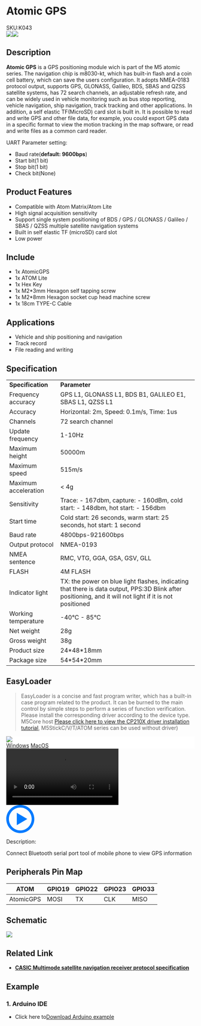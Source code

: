 # Atomic GPS

<div class="badge badge-pill badge-primary product_sku_tag">SKU:K043</div>

<div class="product_pic"><img src="assets/img/product_pics/atom_base/atomicGPS/atomicgps_01.webp" ><img src="assets/img/product_pics/atom_base/atomicGPS/atomicgps_02.webp"></div>

## Description

**Atomic GPS** is a GPS positioning module wich is part of the M5 atomic series. The navigation chip is m8030-kt, which has built-in flash and a coin cell battery, which can save the users configuration. It adopts NMEA-0183 protocol output, supports GPS, GLONASS, Galileo, BDS, SBAS and QZSS satellite systems, has 72 search channels, an adjustable refresh rate, and can be widely used in vehicle monitoring such as bus stop reporting, vehicle navigation, ship navigation, track tracking and other applications. In addition, a self elastic TF(MicroSD) card slot is built in. It is possible to read and write GPS and other file data, for example, you could export GPS data in a specific format to view the motion tracking in the map software, or read and write files as a common card reader.

UART Parameter setting:
- Baud rate(**default: 9600bps**)
- Start bit(1 bit)
- Stop bit(1 bit)
- Check bit(None)

## Product Features

- Compatible with Atom Matrix/Atom Lite
- High signal acquisition sensitivity
- Support single system positioning of BDS / GPS / GLONASS / Galileo / SBAS / QZSS multiple satellite navigation systems
- Built in self elastic TF (microSD) card slot
- Low power

## Include

- 1x AtomicGPS
- 1x ATOM Lite
- 1x Hex Key
- 1x M2*3mm Hexagon self tapping screw
- 1x M2*8mm Hexagon socket cup head machine screw
- 1x 18cm TYPE-C Cable

## Applications

- Vehicle and ship positioning and navigation
- Track record
- File reading and writing

## Specification

<table>
   <tr style="font-weight:bold">
      <td>Specification</td>
      <td>Parameter</td>
   </tr>
   <tr>
      <td>Frequency accuracy</td>
      <td>GPS L1, GLONASS L1, BDS B1, GALILEO E1, SBAS L1, QZSS L1</td>
   </tr>
   <tr>
      <td>Accuracy</td>
      <td>Horizontal: 2m, Speed: 0.1m/s, Time: 1us</td>
   </tr>
   <tr>
      <td>Channels</td>
      <td>72 search channel</td>
   </tr>
   <tr>
      <td>Update frequency</td>
      <td>1-10Hz</td>
   </tr>
   <tr>
      <td>Maximum height</td>
      <td>50000m</td>
   </tr>
   <tr>
      <td>Maximum speed</td>
      <td>515m/s</td>
   </tr>
   <tr>
      <td>Maximum acceleration</td>
      <td> < 4g</td>
   </tr>
   <tr>
      <td>Sensitivity</td>
      <td>Trace: - 167dbm, capture: - 160dBm, cold start: - 148dbm, hot start: - 156dbm</td>
   </tr>
   <tr>
      <td>Start time</td>
      <td>Cold start: 26 seconds, warm start: 25 seconds, hot start: 1 second</td>
   </tr>
   <tr>
      <td>Baud rate</td>
      <td>4800bps-921600bps</td>
   </tr>
   <tr>
      <td>Output protocol</td>
      <td>NMEA-0193</td>
   </tr>
   <tr>
      <td>NMEA sentence</td>
      <td>RMC, VTG, GGA, GSA, GSV, GLL</td>
   </tr>
   <tr>
      <td>FLASH</td>
      <td>4M FLASH</td>
   </tr>
   <tr>
      <td>Indicator light</td>
      <td>TX: the power on blue light flashes, indicating that there is data output, PPS:3D Blink after positioning, and it will not light if it is not positioned</td>
   </tr>
   <tr>
      <td>Working temperature</td>
      <td>-40°C - 85°C</td>
   </tr>
   <tr>
      <td>Net weight</td>
      <td>28g</td>
   </tr>
   <tr>
      <td>Gross weight</td>
      <td>38g</td>
   </tr>
   <tr>
      <td>Product size</td>
      <td>24*48*18mm</td>
   </tr> 
   <tr>
      <td>Package size</td>
      <td>54*54*20mm</td>
   </tr>
</table>


## EasyLoader

>EasyLoader is a concise and fast program writer, which has a built-in case program related to the product. It can be burned to the main control by simple steps to perform a series of function verification. Please install the corresponding driver according to the device type. M5Core host [Please click here to view the CP210X driver installation tutorial](en/arduino/arduino_development), M5StickC/V/T/ATOM series can be used without driver)

<div class="easyloader-box">
    <div style="background-color:white;">
        <div><img src="https://m5stack.oss-cn-shenzhen.aliyuncs.com/image/easyloader_intro.webp"></div>
        <div class="easyloader-btn">
            <a href="https://m5stack.oss-cn-shenzhen.aliyuncs.com/EasyLoader/Windows/ATOM_BASE/EasyLoader_Atomic_GPS.exe">Windows</a>
            <a href="https://https://m5stack.oss-cn-shenzhen.aliyuncs.com/EasyLoader/MacOS/ATOM_BASE/EasyLoader_AtomicGPS.dmg">MacOS</a>
            <!-- <a>Linux</a>
            <a>MacOS</a> -->
        </div>
    </div>
    <div>
        <video id="example_video" controls>
            <source src="https://m5stack.oss-cn-shenzhen.aliyuncs.com/video/Product_example_video/AtomBase/AtomGPS.mp4" type="video/mp4">
        </video>
        <div class="easyloader-mask">
        <a>
            <svg id="play-btn" t="1583228776634" class="icon" viewBox="0 0 1024 1024" version="1.1" xmlns="http://www.w3.org/2000/svg" p-id="4152" width="75" height="75"><path d="M512 0C229.216 0 0 229.216 0 512s229.216 512 512 512 512-229.216 512-512S794.784 0 512 0z m0 928C282.24 928 96 741.76 96 512S282.24 96 512 96s416 186.24 416 416-186.24 416-416 416zM384 288l384 224-384 224z" p-id="4153" fill="#007aff"></path></svg></a>
            <p>Description:</p>
            <p>Connect Bluetooth serial port tool of mobile phone to view GPS information</p>
        </div>
    </div>
</div>


## Peripherals Pin Map

<table class="table-1">
      <thead>
         <th>ATOM</th>
         <th>GPIO19</th>
         <th>GPIO22</th>
         <th>GPIO23</th>
         <th>GPIO33</th>
      </thead>
      <tbody>
         <tr>
            <td>AtomicGPS</td>
            <td>MOSI</td>
            <td>TX</td>
            <td>CLK</td>
            <td>MISO</td>
         </tr>
    </tbody>
</table>

## Schematic

<img src="assets/img/product_pics/atom_base/atomicGPS/atomicGPS_sch.webp">

## Related Link

  - **[CASIC Multimode satellite navigation receiver protocol specification](https://m5stack.oss-cn-shenzhen.aliyuncs.com/resource/docs/datasheet/unit/Multimode_satellite_navigation_receiver_cn.pdf)**

## Example

### 1. Arduino IDE

- Click here to[Download Arduino example](https://github.com/m5stack/M5-ProductExampleCodes/tree/master/AtomBase/AtomicGPS)

<script>

   var purchase_link = '';

   anchor_search(purchase_link);
   scrollFunc();

</script>
